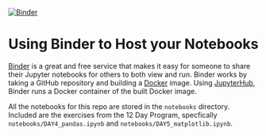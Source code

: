 [![Binder](https://mybinder.org/badge_logo.svg)](https://mybinder.org/v2/gh/ptlake/binder-framework/master)

# Using Binder to Host your Notebooks
[Binder](https://mybinder.org) is a great and free service that makes it easy for someone to share their Jupyter notebooks for others to both view and run. Binder works by taking a GitHub repository and building a [Docker](https://www.docker.com) image. Using [JupyterHub](https://jupyterhub.readthedocs.io/en/latest/), Binder runs a Docker container of the built Docker image.

All the notebooks for this repo are stored in the `notebooks` directory.
Included are the exercises from the 12 Day Program, specfically `notebooks/DAY4_pandas.ipynb` and `notebooks/DAY5_matplotlib.ipynb`.